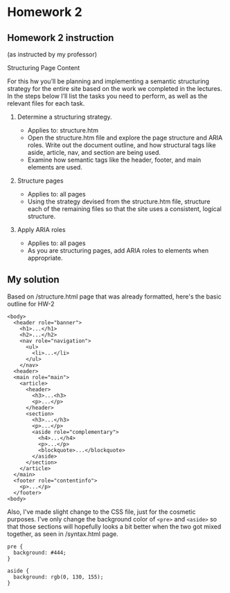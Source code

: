 # Homework 2

## Homework 2 instruction
(as instructed by my professor)

Structuring Page Content

For this hw you’ll be planning and implementing a semantic structuring strategy for the entire site based on the work we completed in the lectures. In the steps below I’ll list the tasks you need to perform, as well as the relevant files for each task.

1. Determine a structuring strategy.
   - Applies to: structure.htm
   - Open the structure.htm file and explore the page structure and ARIA roles. Write out the document outline, and how structural tags like aside, article, nav, and section are being used.
   - Examine how semantic tags like the header, footer, and main elements are used.

2. Structure pages
   - Applies to: all pages
   - Using the strategy devised from the structure.htm file, structure each of the remaining files so that the site uses a consistent, logical structure.

3. Apply ARIA roles
   - Applies to: all pages
   - As you are structuring pages, add ARIA roles to elements when appropriate. 
					
## My solution
Based on /structure.html page that was already formatted, here's the basic outline for HW-2

```
<body>
  <header role="banner">
    <h1>...</h1>
    <h2>...</h2>
    <nav role="navigation">
      <ul>
        <li>...</li>
      </ul>
    </nav>
  <header>
  <main role="main">
    <article>
      <header>
        <h3>...<h3>
        <p>...</p>
      </header>
      <section>
        <h3>...</h3>
        <p>...</p>
        <aside role="complementary">
          <h4>...</h4>
          <p>...</p>
          <blockquote>...</blockquote>
        </aside>
      </section>
    </article>
  </main>
  <footer role="contentinfo">
    <p>...</p>
  </footer>
<body>
```

Also, I've made slight change to the CSS file, just for the cosmetic purposes. I've only change the background color of `<pre>` and `<aside>` so that those sections will hopefully looks a bit better when the two got mixed together, as seen in /syntax.html page.

```
pre {
  background: #444;
}

aside {
  background: rgb(0, 130, 155);
}
```